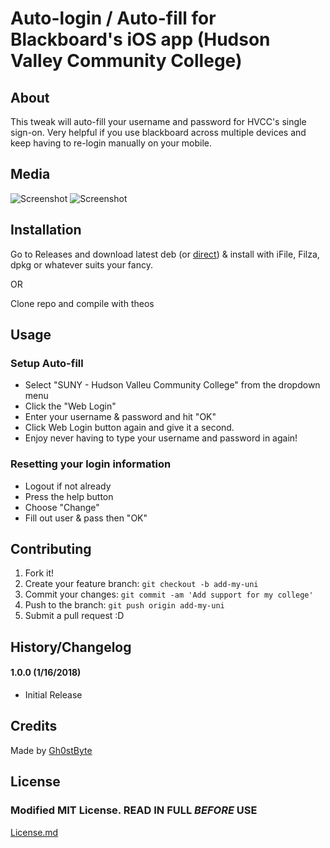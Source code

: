 # Auto-login / Auto-fill for Blackboard's iOS app (Hudson Valley Community College)

## About

This tweak will auto-fill your username and password for HVCC's single sign-on. Very helpful if you use blackboard across multiple devices and keep having to re-login manually on your mobile.

## Media

![Screenshot](../media/IMG_5010.PNG "Setup Screen during first login with tweak")
![Screenshot](../media/IMG_5011.PNG "When 'Help' is pressed")


## Installation

Go to Releases and download latest deb (or [direct](../packages/)) & install with iFile, Filza, dpkg or whatever suits your fancy. 
  
OR  

Clone repo and compile with theos


## Usage

### Setup Auto-fill

* Select "SUNY - Hudson Valleu Community College" from the dropdown menu
* Click the "Web Login"
* Enter your username & password and hit "OK"
* Click Web Login button again and give it a second. 
* Enjoy never having to type your username and password in again!

### Resetting your login information

* Logout if not already
* Press the help button
* Choose "Change"
* Fill out user & pass then "OK"

## Contributing

1. Fork it!
2. Create your feature branch: `git checkout -b add-my-uni`
3. Commit your changes: `git commit -am 'Add support for my college'`
4. Push to the branch: `git push origin add-my-uni`
5. Submit a pull request :D

## History/Changelog

#### 1.0.0 (1/16/2018)
* Initial Release  

## Credits

Made by [Gh0stByte](http://twitter.com/Gh0stByte)

## License
### Modified MIT License. READ IN FULL *BEFORE* USE
[License.md](../License.md)